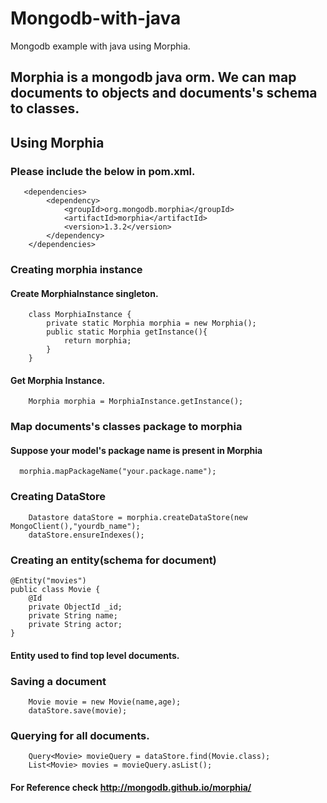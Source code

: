 # Mongodb-with-java
Mongodb example with java using Morphia.


## Morphia is a mongodb java orm. We can map documents to objects and documents's schema to classes.

## Using Morphia

### Please include the below in pom.xml.
```
   <dependencies>
        <dependency>
            <groupId>org.mongodb.morphia</groupId>
            <artifactId>morphia</artifactId>
            <version>1.3.2</version>
        </dependency>
    </dependencies>
```

### Creating morphia instance

#### Create MorphiaInstance singleton.

```
    class MorphiaInstance {
        private static Morphia morphia = new Morphia();
        public static Morphia getInstance(){
            return morphia;
        }
    }
```

#### Get Morphia Instance.

```
    Morphia morphia = MorphiaInstance.getInstance();
```

### Map documents's classes package to morphia

#### Suppose your model's package name is present in Morphia
```
  morphia.mapPackageName("your.package.name");
```
### Creating DataStore

```
    Datastore dataStore = morphia.createDataStore(new MongoClient(),"yourdb_name");
    dataStore.ensureIndexes();
```

### Creating an entity(schema for document)

```
@Entity("movies")
public class Movie {
    @Id
    private ObjectId _id;
    private String name;
    private String actor;
}
```
#### Entity used to find top level documents.


### Saving a document
```
    Movie movie = new Movie(name,age);
    dataStore.save(movie);
```

### Querying for all documents.
```
    Query<Movie> movieQuery = dataStore.find(Movie.class);
    List<Movie> movies = movieQuery.asList();
```

#### For Reference check http://mongodb.github.io/morphia/
